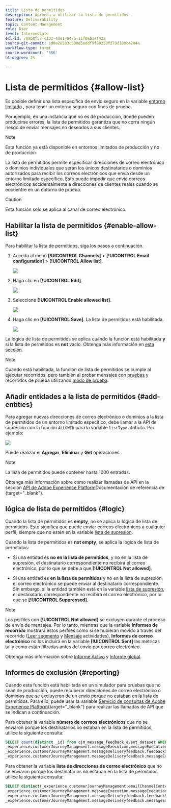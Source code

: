 ```yaml
---
title: Lista de permitidos
description: Aprenda a utilizar la lista de permitidos .
feature: Deliverability
topic: Content Management
role: User
level: Intermediate
exl-id: 70ab8f57-c132-4de1-847b-11f0ab14f422
source-git-commit: 1d0e28583c500d5eddf9f88250f279d188c4784a
workflow-type: tm+mt
source-wordcount: '556'
ht-degree: 2%

---
```


# Lista de permitidos {#allow-list}

Es posible definir una lista específica de envío seguro en la variable [entorno limitado](../administration/sandboxes.md) , para tener un entorno seguro con fines de prueba.

Por ejemplo, en una instancia que no es de producción, donde pueden producirse errores, la lista de permitidos garantiza que no corra ningún riesgo de enviar mensajes no deseados a sus clientes.

>[!NOTE]
>
>Esta función ya está disponible en entornos limitados de producción y no de producción.

La lista de permitidos permite especificar direcciones de correo electrónico o dominios individuales que serán los únicos destinatarios o dominios autorizados para recibir los correos electrónicos que envía desde un entorno limitado específico. Esto puede impedir que envíe correos electrónicos accidentalmente a direcciones de clientes reales cuando se encuentre en un entorno de prueba.

>[!CAUTION]
>
>Esta función solo se aplica al canal de correo electrónico.

## Habilitar la lista de permitidos {#enable-allow-list}

<!--To enable the allowed list on a non-production sandbox, you need to update the general settings using the corresponding API end point in the Message Presets Service. Using this API, you can also disable the feature at any time.

You can update the allowed list before or after enabling the feature.-->

Para habilitar la lista de permitidos, siga los pasos a continuación.

1. Acceda al menú **[!UICONTROL Channels]** > **[!UICONTROL Email configuration]** > **[!UICONTROL Allow list]**.

   ![](assets/allow-list-access.png)

1. Haga clic en **[!UICONTROL Edit]**.

   ![](assets/allow-list-edit.png)

1. Seleccione **[!UICONTROL Enable allowed list]**.

   ![](assets/allow-list-enable.png)

1. Haga clic en **[!UICONTROL Save]**. La lista de permitidos está habilitada.

   ![](assets/allow-list-enabled.png)

La lógica de lista de permitidos se aplica cuando la función está habilitada **y** si la lista de permitidos es **not** vacío. Obtenga más información en [esta sección](#logic).

>[!NOTE]
>
>Cuando está habilitada, la función de lista de permitidos se cumple al ejecutar recorridos, pero también al probar mensajes con [pruebas](../design/preview.md#send-proofs) y recorridos de prueba utilizando [modo de prueba](../building-journeys/testing-the-journey.md).

## Añadir entidades a la lista de permitidos {#add-entities}

Para agregar nuevas direcciones de correo electrónico o dominios a la lista de permitidos de un entorno limitado específico, debe llamar a la API de supresión con la función `ALLOWED` para la variable `listType` atributo. Por ejemplo:

![](assets/allow-list-api.png)

Puede realizar el **Agregar**, **Eliminar** y **Get** operaciones.

>[!NOTE]
>
>La lista de permitidos puede contener hasta 1000 entradas.

Obtenga más información sobre cómo realizar llamadas de API en la sección [API de Adobe Experience Platform](https://experienceleague.adobe.com/docs/experience-platform/landing/platform-apis/api-guide.html)Documentación de referencia de {target=&quot;_blank&quot;}.

## lógica de lista de permitidos {#logic}

Cuando la lista de permitidos es **empty**, no se aplica la lógica de lista de permitidos. Esto significa que puede enviar correos electrónicos a cualquier perfil, siempre que no estén en la variable [lista de supresión](suppression-list.md).

Cuando la lista de permitidos es **not empty**, se aplica la lógica de lista de permitidos:

* Si una entidad es **no en la lista de permitidos**, y no en la lista de supresión, el destinatario correspondiente no recibirá el correo electrónico, por lo que se debe a que **[!UICONTROL Not allowed]**.

* Si una entidad es **en la lista de permitidos** y no en la lista de supresión, el correo electrónico se puede enviar al destinatario correspondiente. Sin embargo, si la entidad también está en la variable [lista de supresión](suppression-list.md), el destinatario correspondiente no recibirá el correo electrónico, por lo que se **[!UICONTROL Suppressed]**.

>[!NOTE]
>
>Los perfiles con **[!UICONTROL Not allowed]** se excluyen durante el proceso de envío de mensajes. Por lo tanto, mientras que la variable **Informes de recorrido** mostrará estos perfiles como si se hubieran movido a través del recorrido ([Leer segmento](../building-journeys/read-segment.md) y [Mensaje](../building-journeys/journeys-message.md) actividades), **Informes de correo electrónico** no los incluirá en la variable **[!UICONTROL Sent]** las métricas tal y como están filtradas antes del envío por correo electrónico.
>
>Obtenga más información sobre [Informe Activo](../reports/live-report.md) y [Informe global](../reports/global-report.md).

## Informes de exclusión {#reporting}

Cuando esta función está habilitada en un simulador para pruebas que no sean de producción, puede recuperar direcciones de correo electrónico o dominios que se excluyeron de un envío porque no estaban en la lista de permitidos. Para ello, puede usar la variable [Servicio de consultas de Adobe Experience Platform](https://experienceleague.adobe.com/docs/experience-platform/query/api/getting-started.html){target=&quot;_blank&quot;} para realizar las llamadas de API que se indican a continuación.

Para obtener la variable **número de correos electrónicos** que no se enviaron porque los destinatarios no estaban en la lista de permitidos, utilice la siguiente consulta:

```sql
SELECT count(distinct _id) from cjm_message_feedback_event_dataset WHERE
_experience.customerJourneyManagement.messageExecution.messageExecutionID = '<MESSAGE_EXECUTION_ID>' AND
_experience.customerJourneyManagement.messageDeliveryfeedback.feedbackStatus = 'exclude' AND
_experience.customerJourneyManagement.messageDeliveryfeedback.messageExclusion.reason = 'EmailNotAllowed'
```

Para obtener la variable **lista de direcciones de correo electrónico** que no se enviaron porque los destinatarios no estaban en la lista de permitidos, utilice la siguiente consulta:

```sql
SELECT distinct(_experience.customerJourneyManagement.emailChannelContext.address) from cjm_message_feedback_event_dataset WHERE
_experience.customerJourneyManagement.messageExecution.messageExecutionID IS NOT NULL AND
_experience.customerJourneyManagement.messageDeliveryfeedback.feedbackStatus = 'exclude' AND
_experience.customerJourneyManagement.messageDeliveryfeedback.messageExclusion.reason = 'EmailNotAllowed'
```
